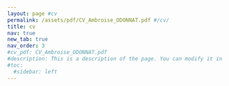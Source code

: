 ```yaml
---
layout: page #cv
permalink: /assets/pdf/CV_Ambroise_ODONNAT.pdf #/cv/
title: cv
nav: true
new_tab: true
nav_order: 3
#cv_pdf: CV_Ambroise_ODONNAT.pdf
#description: This is a description of the page. You can modify it in '_pages/cv.md'. You can also change or remove the top pdf download button.
#toc:
  #sidebar: left
---
```

